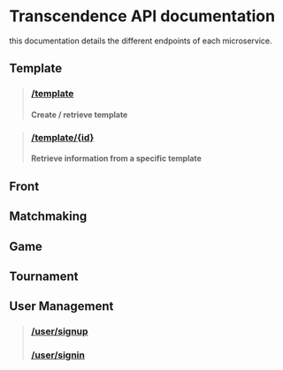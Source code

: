 # Transcendence API documentation

this documentation details the different endpoints of each microservice.

## Template

> ### [/template](Template_api_Documentation.md#template)
>
> #### Create / retrieve template

> ### [/template/{id}](Template-API-Documentation.md#templateid)
> 
> #### Retrieve information from a specific template

## Front

## Matchmaking

## Game

## Tournament

## User Management
> ### [/user/signup](User_management.md#signup)
> ### [/user/signin](User_management.md#signin)
